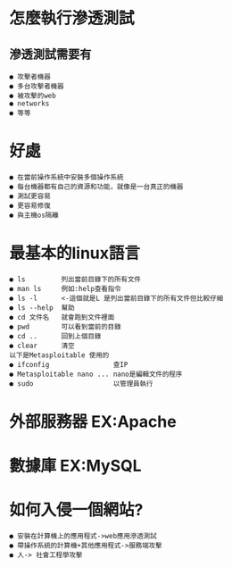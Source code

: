 # 怎麼執行滲透測試
## 滲透測試需要有
```
● 攻擊者機器
● 多台攻擊者機器
● 被攻擊的web
● networks 
● 等等
```
# 好處
```
● 在當前操作系統中安裝多個操作系統
● 每台機器都有自己的資源和功能，就像是一台真正的機器
● 測試更容易
● 更容易修復
● 與主機os隔離
```
# 最基本的linux語言
```linux
● ls         列出當前目錄下的所有文件
● man ls     例如:help查看指令
● ls -l      <-這個就是L 是列出當前目錄下的所有文件但比較仔細 
● ls --help  幫助
● cd 文件名   就會跑到文件裡面
● pwd        可以看到當前的目錄
● cd ..      回到上個目錄
● clear      清空
以下是Metasploitable 使用的
● ifconfig                查IP
● Metasploitable nano ... nano是編輯文件的程序
● sudo                    以管理員執行
```
# 外部服務器 EX:Apache
# 數據庫     EX:MySQL
# 如何入侵一個網站?
```
● 安裝在計算機上的應用程式->web應用滲透測試
● 帶操作系統的計算機+其他應用程式->服務端攻擊
● 人-> 社會工程學攻擊
```

